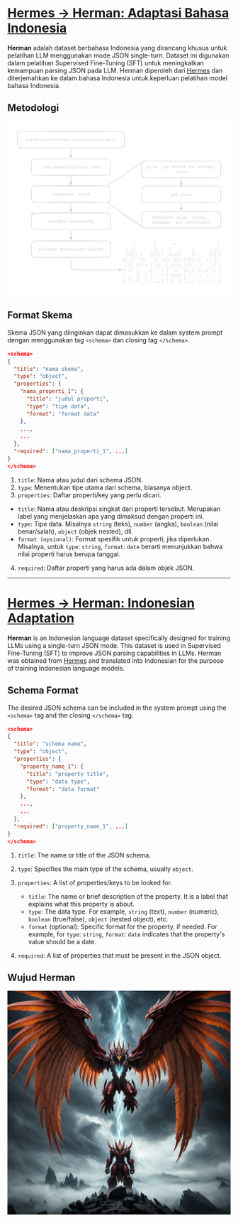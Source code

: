 # [Hermes -> Herman: Adaptasi Bahasa Indonesia](https://huggingface.co/datasets/SulthanAbiyyu/herman-json-mode)

**Herman** adalah dataset berbahasa Indonesia yang dirancang khusus untuk pelatihan LLM menggunakan mode JSON single-turn. Dataset ini digunakan dalam pelatihan Supervised Fine-Tuning (SFT) untuk meningkatkan kemampuan parsing JSON pada LLM. Herman diperoleh dari [Hermes](https://huggingface.co/datasets/NousResearch/hermes-function-calling-v1) dan diterjemahkan ke dalam bahasa Indonesia untuk keperluan pelatihan model bahasa Indonesia.

## Metodologi

<picture>
  <source media="(prefers-color-scheme: dark)" srcset="./imgs/dark-diagram.png">
  <source media="(prefers-color-scheme: light)" srcset="./imgs/light-diagram.png">
  <img alt="light dark diagram" src="./imgs/dark-diagram.png">
</picture>

## Format Skema

Skema JSON yang diinginkan dapat dimasukkan ke dalam system prompt dengan menggunakan tag `<schema>` dan closing tag `</schema>`.

```json
<schema>
{
  "title": "nama skema",
  "type": "object",
  "properties": {
    "nama_properti_1": {
      "title": "judul properti",
      "type": "tipe data",
      "format": "format data"
    },
    ...,
    ...
  },
  "required": ["nama_properti_1", ...]
}
</schema>
```

1. `title`: Nama atau judul dari schema JSON.
2. `type`: Menentukan tipe utama dari schema, biasanya object.
3. `properties`: Daftar properti/key yang perlu dicari.

- `title`: Nama atau deskripsi singkat dari properti tersebut. Merupakan label yang menjelaskan apa yang dimaksud dengan properti ini.
- `type`: Tipe data. Misalnya `string` (teks), `number` (angka), `boolean` (nilai benar/salah), `object` (objek nested), dll.
- `format (opsional)`: Format spesifik untuk properti, jika diperlukan. Misalnya, untuk `type`: `string`, `format`: `date` berarti menunjukkan bahwa nilai properti harus berupa tanggal.

4. `required`: Daftar properti yang harus ada dalam objek JSON.

---

# [Hermes -> Herman: Indonesian Adaptation](https://huggingface.co/datasets/SulthanAbiyyu/herman-json-mode)

**Herman** is an Indonesian language dataset specifically designed for training LLMs using a single-turn JSON mode. This dataset is used in Supervised Fine-Tuning (SFT) to improve JSON parsing capabilities in LLMs. Herman was obtained from [Hermes](https://huggingface.co/datasets/NousResearch/hermes-function-calling-v1) and translated into Indonesian for the purpose of training Indonesian language models.

## Schema Format

The desired JSON schema can be included in the system prompt using the `<schema>` tag and the closing `</schema>` tag.

```json
<schema>
{
  "title": "schema name",
  "type": "object",
  "properties": {
    "property_name_1": {
      "title": "property title",
      "type": "data type",
      "format": "data format"
    },
    ...,
    ...
  },
  "required": ["property_name_1", ...]
}
</schema>
```

1. `title`: The name or title of the JSON schema.
2. `type`: Specifies the main type of the schema, usually `object`.
3. `properties`: A list of properties/keys to be looked for.

   - `title`: The name or brief description of the property. It is a label that explains what this property is about.
   - `type`: The data type. For example, `string` (text), `number` (numeric), `boolean` (true/false), `object` (nested object), etc.
   - `format` (optional): Specific format for the property, if needed. For example, for `type`: `string`, `format`: `date` indicates that the property's value should be a date.

4. `required`: A list of properties that must be present in the JSON object.

## Wujud Herman

![pov herman](./imgs/cool.png)
